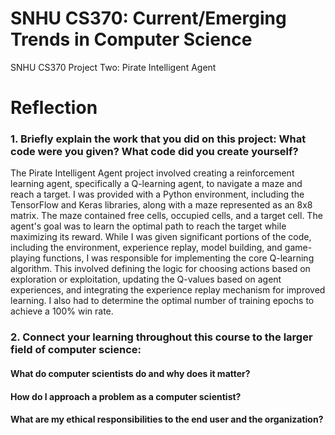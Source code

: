 # SNHU CS370: Current/Emerging Trends in Computer Science
SNHU CS370 Project Two: Pirate Intelligent Agent

# Reflection


### 1. Briefly explain the work that you did on this project: What code were you given? What code did you create yourself?
The Pirate Intelligent Agent project involved creating a reinforcement learning agent, specifically a Q-learning agent, to navigate a maze and reach a target. I was provided with a Python environment, including the TensorFlow and Keras libraries, along with a maze represented as an 8x8 matrix. The maze contained free cells, occupied cells, and a target cell. The agent's goal was to learn the optimal path to reach the target while maximizing its reward. While I was given significant portions of the code, including the environment, experience replay, model building, and game-playing functions, I was responsible for implementing the core Q-learning algorithm. This involved defining the logic for choosing actions based on exploration or exploitation, updating the Q-values based on agent experiences, and integrating the experience replay mechanism for improved learning. I also had to determine the optimal number of training epochs to achieve a 100% win rate.

### 2. Connect your learning throughout this course to the larger field of computer science:
####  What do computer scientists do and why does it matter?
####  How do I approach a problem as a computer scientist?
####  What are my ethical responsibilities to the end user and the organization?
